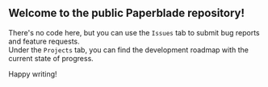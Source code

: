 ## Welcome to the public Paperblade repository!

There's no code here, but you can use the `Issues` tab to submit bug reports and feature requests.  
Under the `Projects` tab, you can find the development roadmap with the current state of progress.

Happy writing!
